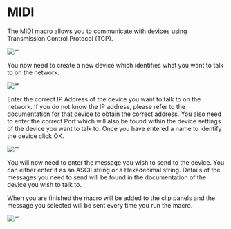 # MIDI

<p>The MIDI macro allows you to communicate with devices using Transmission Control Protocol (TCP).</p>
<p><img alt=“” src=“../../images/img_13.jpg” border=“0” class=“hcp1”></p>
<p>You now need to create a new device which identifies what you want to 
 talk to on the network.</p>
<p class=“hcp2”><img alt=“” src=“../../images/img_14.jpg” width=“501” height=“470” border=“0” class=“hcp1”></p>
<p class=“hcp3”>Enter the correct <span class=“hcp4”>IP 
 Address</span> of the device you want to talk to on the network. If you 
 do not know the IP address, please refer to the documentation for that 
 device to obtain the correct address. You also need to enter the correct 
 <span style=“font-weight: bold; font-style: italic;”>Port</span> which 
 will also be found within the device settings of the device you want to 
 talk to. Once you have entered a name to identify the device click <span class=“hcp4”>OK</span>.</p>
<p class=“hcp2”><img alt=“” src=“../../images/img_15.jpg” width=“493” height=“228” border=“0” class=“hcp1”></p>
<p class=“hcp3”>You will now need to enter the message you 
 wish to send to the device. You can either enter it as an ASCII string 
 or a Hexadecimal string. Details of the messages you need to send will 
 be found in the documentation of the device you wish to talk to.</p>
<p class=“hcp3”>When you are finished the macro will be added 
 to the clip panels and the message you selected will be sent every time 
 you run the macro.</p>
<p class=“hcp2”><img alt=“” src=“../../images/img_16.jpg” border=“0” class=“hcp1”></p>

